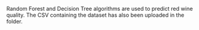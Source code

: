 Random Forest and Decision Tree algorithms are used to predict red wine quality.
The CSV containing the dataset has also been uploaded in the folder.